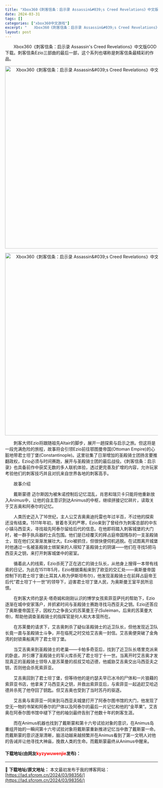 ```yaml
---
title: "Xbox360《刺客信条：启示录 Assassin&#039;s Creed Revelations》中文版GOD下载"
date: 2024-03-31
tags: []
categories: ["xbox360中文游戏"]
excerpt: "　　Xbox360《刺客信条：启示录 Assassin&#039;s Creed Revelations》中文版GOD下载。刺客信条Ezio三部曲的最后一部，这个系列也堪称是刺客信条最精彩的作品。 　　刺客大师Ezio将跟随祖先Altair的脚步，展开一趟探索与启示之旅。但这将是一段充满危险的旅程，故&hellip;"
layout: post
---
```


 <p>　　Xbox360《刺客信条：启示录 Assassin&#39;s Creed Revelations》中文版GOD下载。刺客信条Ezio三部曲的最后一部，这个系列也堪称是刺客信条最精彩的作品。</p> <p align="center"><img align="" border="0" src="https://lad.sfcrom.cn/wp-content/uploads/2024/03/20240330_6608400a9e76a.jpg" width="600" alt="Xbox360《刺客信条：启示录 Assassin&amp;#039;s Creed Revelations》中文版GOD下载" /></p> <p align="center"><img align="" border="0" src="https://lad.sfcrom.cn/wp-content/uploads/2024/03/20240330_6608400b1b4ff.jpg" width="600" alt="Xbox360《刺客信条：启示录 Assassin&amp;#039;s Creed Revelations》中文版GOD下载" /></p> <p>　　刺客大师Ezio将跟随祖先Altair的脚步，展开一趟探索与启示之旅。但这将是一段充满危险的旅程，故事将会引领Ezio前往鄂图曼帝国(Ottoman Empire)的心脏地带君士坦丁堡(Constantinople)。这里驻集了日渐增加的圣殿骑士团扬言要推翻政权，Ezio必须与时间赛跑，展开与圣殿骑士团的最后战役。《刺客信条：启示录》也具备前作中获奖无数的多人联机体验，透过更完善及扩增的内容，允许玩家考验他们的刺客技巧并且对抗来自世界各地的刺客高手。</p> <p>　　故事介绍</p> <p>　　戴斯蒙德 迈尔斯因为被朱诺控制后记忆混乱，肖恩和瑞贝卡只能将他重新放入Animus中，让他的自主意识到达Animus的中枢，继续拼接记忆碎片，读取关于艾吉奥和阿泰尔的记忆。</p> <p>　　人类历史迈入了16世纪，主人公艾吉奥奥迪托雷也年过半百，不过他的探索还没有结束。1511年年初，冒着冬天的严寒，Ezio来到了曾经作为刺客总部的中东小镇马西亚夫，寻找祖先阿泰尔留给后代的信息。在他即将踏入刺客城堡的大门时，被一群手执兵器的士兵包围。他们是已经覆灭的拜占庭帝国残存的一支圣殿骑士，现在他们又渐渐发展壮大。Ezio被抓住，但很快便伺机逃脱。在试图离开城堡时他通过一名被圣殿骑士绑架来的人得知了圣殿骑士的阴谋&mdash;&mdash;他们在寻找5把马西亚夫之钥，来打开刺客城堡中的密室。</p> <p>　　循着此人的线索，Ezio杀死了正在逃亡的骑士队长，从他身上搜得一本带有线索的日记，为此在1511年5月，Ezio根据乘船来到了欧亚的交汇处&mdash;&mdash;奥斯曼帝国控制下的君士坦丁堡(土耳其人称为伊斯坦布尔)，他发现圣殿骑士在前拜占庭帝王后代&ldquo;君士坦丁十一世&rdquo;的领导下，迫害君士坦丁堡人民，为奥斯曼王室平民所忌恨。</p> <p>　　在刺客大师约瑟夫&middot;塔奇姆和刚刚认识的博学女孩索菲亚萨托的帮助下，Ezio逐渐在城中安家落户，并抓紧时间与圣殿骑士赛跑寻找马西亚夫之钥。Ezio还答应了奥斯曼帝国王子，因权力之争丧父的苏莱曼王子(Suleiman，后来的苏莱曼大帝)，帮助他调查圣殿骑士的指挥官是何人和大本营所在。</p> <p>　　在苏莱曼的请求下，艾吉奥刺杀了疑似圣殿骑士的近卫队长，但他发现近卫队长竟一直与圣殿骑士斗争，并在临死之时交给艾吉奥一封信。艾吉奥便突破了金角湾的封锁乘船离开了君士坦丁堡。</p> <p>　　当艾吉奥来到圣殿骑士的老巢&mdash;&mdash;卡帕多奇亚后，找到了近卫队长塔里克派来的卧底，并引爆了圣殿骑士的军火库杀死了君士坦丁十一世。当离开时艾吉奥才发现真正的圣殿骑士领导人是苏莱曼的叔叔艾哈迈德，他威胁艾吉奥交出马西亚夫之钥，否则他会杀死索菲亚。</p> <p>　　艾吉奥回到了君士坦丁堡，但等待他的是约瑟夫早已冰冷的尸体和一片狼藉的索菲亚书店，他拿来了马西亚夫之钥，并救出索菲亚后，与索菲亚一起追赶艾哈迈德并杀死了他夺回了钥匙。但艾吉奥也受到了当时苏丹的驱逐。</p> <p>　　艾吉奥与索菲亚一同来到马西亚夫城堡打开了阿泰尔图书馆的大门，他发现了空无一物的书架和阿泰尔的尸体以及阿泰尔的最后一片记忆和他的&ldquo;金苹果&rdquo;。艾吉奥在阿泰尔图书馆中褪下了他的袖剑最终告别了他数十年的刺客生涯。</p> <p>　　而在Animus机器也找到了戴斯蒙和第十六号试验对象的意识，在Animus岛重组开始的一瞬间第十六号试验对象将戴斯蒙重新推进记忆当中救了戴斯蒙一命。而戴斯蒙的意识逐渐清晰，脑活动越来越频繁并在Animus看到了第一文明人对他的告诫并让他寻找大神庙，挽救人类的生命。而戴斯蒙最终从Animus中醒来。</p> <p><h4>下载地址(由网友<font color="red">kyzywuwenjie</font>发布)：</h4></p> 

---
📖 **下载地址/原文地址：** 本文最初发布于我的博客网站：[https://lad.sfcrom.cn/2024/03/98356/](https://lad.sfcrom.cn/2024/03/98356/)
